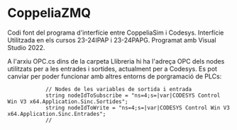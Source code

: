 # CoppeliaZMQ

Codi font del programa d'interfície entre CoppeliaSim i Codesys. Interfície Utilitzada en els cursos 23-24IPAP i 23-24PAPG. Programat amb Visual Studio 2022. 

A l'arxiu OPC.cs dins de la carpeta Llibreria hi ha l'adreça OPC dels nodes utilitzats per a les entrades i sortides, actualment per a Codesys. Es pot canviar per poder funcionar amb altres entorns de porgramació de PLCs:
```
            // Nodes de les variables de sortida i entrada
            string nodeIdToSubscribe = "ns=4;s=|var|CODESYS Control Win V3 x64.Application.Sinc.Sortides";
            string nodeIdToWrite = "ns=4;s=|var|CODESYS Control Win V3 x64.Application.Sinc.Entrades";
            //
```
